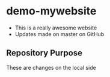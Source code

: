 # demo-mywebsite

* This is a really awesome website
* Updates made on master on GitHub

## Repository Purpose

These are changes on the local side
